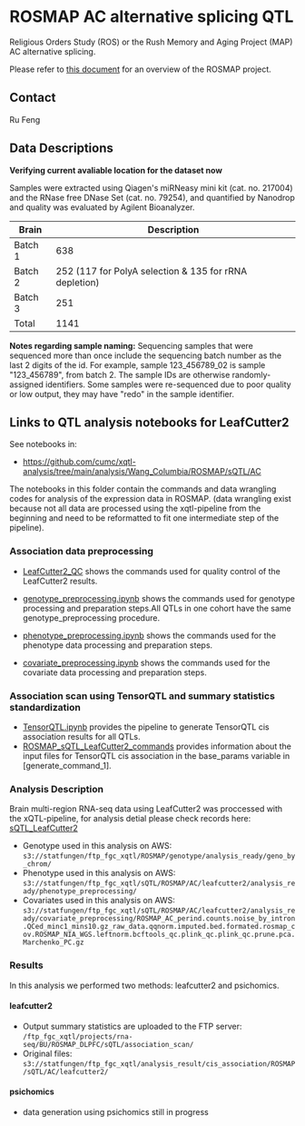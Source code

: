# ROSMAP AC alternative splicing QTL

Religious Orders Study (ROS) or the Rush Memory and Aging Project (MAP) AC alternative splicing. 

Please refer to [this document](../study_info/ROSMAP.md) for an overview of the ROSMAP project.

## Contact

Ru Feng

## Data Descriptions

**Verifying current avaliable location for the dataset now**

Samples were extracted using Qiagen's miRNeasy mini kit (cat. no. 217004) and the RNase free DNase Set (cat. no. 79254), and quantified by Nanodrop and quality was evaluated by Agilent Bioanalyzer.

| Brain      | Description |
| -----------| ----------- |
| Batch 1    | 638         |
| Batch 2    | 252 (117 for PolyA selection & 135 for rRNA depletion)        |
| Batch 3    | 251         |
| Total      | 1141        |

**Notes regarding sample naming:** Sequencing samples that were sequenced more than once include the sequencing batch number as the last 2 digits of the id. For example, sample 123_456789_02 is sample "123_456789", from batch 2. The sample IDs are otherwise randomly-assigned identifiers. Some samples were re-sequenced due to poor quality or low output, they may have "redo" in the sample identifier.


## Links to QTL analysis notebooks for LeafCutter2

See notebooks in: 

- https://github.com/cumc/xqtl-analysis/tree/main/analysis/Wang_Columbia/ROSMAP/sQTL/AC

The notebooks in this folder contain the commands and data wrangling codes for analysis of the expression data in ROSMAP. (data wrangling exist because not all data are processed using the xqtl-pipeline from the beginning and need to be reformatted to fit one intermediate step of the pipeline).

### Association data preprocessing

- [LeafCutter2_QC](https://github.com/cumc/xqtl-analysis/tree/main/analysis/Wang_Columbia/ROSMAP/sQTL/AC/1.2_ac_leafcutter2_results_QC.ipynb) shows the commands used for quality control of the LeafCutter2 results.

- [genotype_preprocessing.ipynb](https://github.com/cumc/xqtl-analysis/tree/main/analysis/Wang_Columbia/ROSMAP/haQTL/genotype_preprocessing.ipynb) shows the commands used for genotype processing and preparation steps.All QTLs in one cohort have the same genotype_preprocessing procedure.

- [phenotype_preprocessing.ipynb](https://github.com/cumc/xqtl-analysis/tree/main/analysis/Wang_Columbia/ROSMAP/sQTL/AC/1_ac_phenotype_preprocessing.ipynb) shows the commands used for the phenotype data processing and preparation steps.

- [covariate_preprocessing.ipynb](https://github.com/cumc/xqtl-analysis/tree/main/analysis/Wang_Columbia/ROSMAP/sQTL/AC/3_ac_covariate_preprocessing.ipynb) shows the commands used for the covariate data processing and preparation steps.

  
### Association scan using TensorQTL and summary statistics standardization

- [TensorQTL.ipynb](https://github.com/cumc/xqtl-protocol/blob/main/code/association_scan/TensorQTL/TensorQTL.ipynb) provides the pipeline to generate TensorQTL cis association results for all QTLs. 
- [ROSMAP_sQTL_LeafCutter2_commands](https://github.com/cumc/xqtl-analysis/blob/main/analysis/Wang_Columbia/cis_association/ROSMAP_sQTL_LeafCutter2/command_generator.ipynb) provides information about the input files for TensorQTL cis association in the base_params variable in [generate_command_1].

### Analysis Description

Brain multi-region RNA-seq data using LeafCutter2 was proccessed with the xQTL-pipeline, for analysis detial please check records here: [sQTL_LeafCutter2](https://github.com/gaow/leafcutter2-paper/tree/main/analysis/ROSMAP)

- Genotype used in this analysis on AWS: `s3://statfungen/ftp_fgc_xqtl/ROSMAP/genotype/analysis_ready/geno_by_chrom/`
- Phenotype used in this analysis on AWS: `s3://statfungen/ftp_fgc_xqtl/sQTL/ROSMAP/AC/leafcutter2/analysis_ready/phenotype_preprocessing/`
- Covariates used in this analysis on AWS: `s3://statfungen/ftp_fgc_xqtl/sQTL/ROSMAP/AC/leafcutter2/analysis_ready/covariate_preprocessing/ROSMAP_AC_perind.counts.noise_by_intron.QCed_minc1_mins10.gz_raw_data.qqnorm.imputed.bed.formated.rosmap_cov.ROSMAP_NIA_WGS.leftnorm.bcftools_qc.plink_qc.plink_qc.prune.pca.Marchenko_PC.gz`

### Results

In this analysis we performed two methods: leafcutter2 and psichomics.

#### leafcutter2

- Output summary statistics are uploaded to the FTP server: `/ftp_fgc_xqtl/projects/rna-seq/BU/ROSMAP_DLPFC/sQTL/association_scan/`
- Original files: `s3://statfungen/ftp_fgc_xqtl/analysis_result/cis_association/ROSMAP/sQTL/AC/leafcutter2/`

#### psichomics

- data generation using psichomics still in progress



